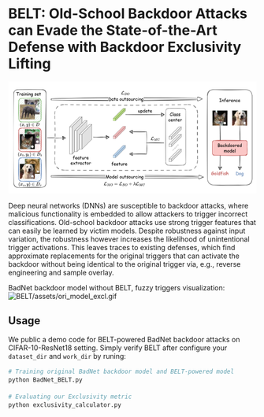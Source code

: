 # BELT: Old-School Backdoor Attacks can Evade the State-of-the-Art Defense with Backdoor Exclusivity Lifting

![BELT/assets/BELT_pipeline.png](BELT/assets/BELT_pipeline.png)

Deep neural networks (DNNs) are susceptible to backdoor attacks, where malicious functionality is embedded to allow attackers to trigger incorrect classifications. Old-school backdoor attacks use strong trigger features that can easily be learned by victim models. Despite robustness against input variation, the robustness however increases the likelihood of unintentional trigger activations. This leaves traces to existing defenses, which find approximate replacements for the original triggers that can activate the backdoor without being identical to the original trigger via, e.g., reverse engineering and sample overlay.

BadNet backdoor model without BELT, fuzzy triggers visualization:
![BELT/assets/ori_model_excl.gif](BELT/assets/ori_model_excl.gif)

## Usage
We public a demo code for BELT-powered BadNet backdoor attacks on CIFAR-10-ResNet18 setting. Simply verify BELT after configure your `dataset_dir` and `work_dir` by runing:
```bash
# Training original BadNet backdoor model and BELT-powered model 
python BadNet_BELT.py

# Evaluating our Exclusivity metric
python exclusivity_calculator.py
